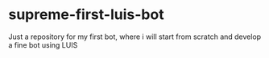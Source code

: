 # supreme-first-luis-bot
Just a repository for my first bot, where i will start from scratch and develop a fine bot using LUIS
